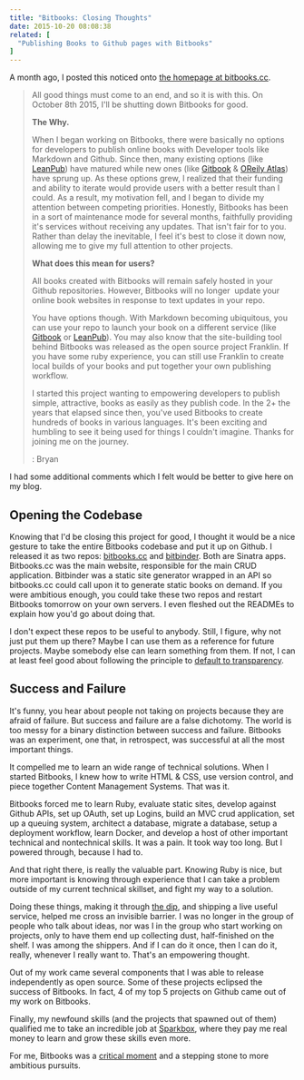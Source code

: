 ```yaml
---
title: "Bitbooks: Closing Thoughts"
date: 2015-10-20 08:08:38
related: [
  "Publishing Books to Github pages with Bitbooks"
]
---
```


A month ago, I posted this noticed onto [the homepage at bitbooks.cc][1].

 [1]: https://web.archive.org/web/20150915034729/http://bitbooks.cc/

> All good things must come to an end, and so it is with this.
> On October 8th 2015, I'll be shutting down Bitbooks for good.
>
> **The Why.**
>
> When I began working on Bitbooks, there were basically no options for developers to publish online books with Developer tools like Markdown and Github. Since then, many existing options (like [LeanPub][2]) have matured while new ones (like [Gitbook][3] & [OReily Atlas][4]) have sprung up. As these options grew, I realized that their funding and ability to iterate would provide users with a better result than I could. As a result, my motivation fell, and I began to divide my attention between competing priorities. Honestly, Bitbooks has been in a sort of maintenance mode for several months, faithfully providing it's services without receiving any updates. That isn't fair for to you. Rather than delay the inevitable, I feel it's best to close it down now, allowing me to give my full attention to other projects.
>
> **What does this mean for users?**  
>
> All books created with Bitbooks will remain safely hosted in your Github repositories. However, Bitbooks will no longer  update your online book websites in response to text updates in your repo.
>
> You have options though. With Markdown becoming ubiquitous, you can use your repo to launch your book on a different service (like [Gitbook][3] or [LeanPub][2]). You may also know that the site-building tool behind Bitbooks was released as the open source project Franklin. If you have some ruby experience, you can still use Franklin to create local builds of your books and put together your own publishing workflow.
>
> I started this project wanting to empowering developers to publish simple, attractive, books as easily as they publish code. In the 2+ the years that elapsed since then, you've used Bitbooks to create hundreds of books in various languages. It's been exciting and humbling to see it being used for things I couldn't imagine. Thanks for joining me on the journey.
>
> : Bryan

 [2]: https://leanpub.com/
 [3]: https://www.gitbook.com/
 [4]: https://atlas.oreilly.com/

I had some additional comments which I felt would be better to give here on my blog.

## Opening the Codebase

Knowing that I'd be closing this project for good, I thought it would be a nice gesture to take the entire Bitbooks codebase and put it up on Github. I released it as two repos: [bitbooks.cc][5] and [bitbinder][6]. Both are Sinatra apps. Bitbooks.cc was the main website, responsible for the main CRUD application. Bitbinder was a static site generator wrapped in an API so bitbooks.cc could call upon it to generate static books on demand. If you were ambitious enough, you could take these two repos and restart Bitbooks tomorrow on your own servers. I even fleshed out the READMEs to explain how you'd go about doing that.

 [5]: https://github.com/bitbooks/bitbooks.cc
 [6]: https://github.com/bitbooks/bitbinder

I don't expect these repos to be useful to anybody. Still, I figure, why not just put them up there? Maybe I can use them as a reference for future projects. Maybe somebody else can learn something from them. If not, I can at least feel good about following the principle to [default to transparency][7].

 [7]: http://joel.is/why-we-have-a-core-value-of-transparency-at-our-startup/

## Success and Failure

It's funny, you hear about people not taking on projects because they are afraid of failure. But success and failure are a false dichotomy. The world is too messy for a binary distinction between success and failure. Bitbooks was an experiment, one that, in retrospect, was successful at all the most important things.

It compelled me to learn an wide range of technical solutions. When I started Bitbooks, I knew how to write HTML & CSS, use version control, and piece together Content Management Systems. That was it.

Bitbooks forced me to learn Ruby, evaluate static sites, develop against Github APIs, set up OAuth, set up Logins, build an MVC crud application, set up a queuing system, architect a database, migrate a database, setup a deployment workflow, learn Docker, and develop a host of other important technical and nontechnical skills. It was a pain. It took way too long. But I powered through, because I had to.

And that right there, is really the valuable part. Knowing Ruby is nice, but more important is knowing through experience that I can take a problem outside of my current technical skillset, and fight my way to a solution.

Doing these things, making it through [the dip][8], and shipping a live useful service, helped me cross an invisible barrier. I was no longer in the group of people who talk about ideas, nor was I in the group who start working on projects, only to have them end up collecting dust, half-finished on the shelf. I was among the shippers. And if I can do it once, then I can do it, really, whenever I really want to. That's an empowering thought.

 [8]: https://en.wikipedia.org/wiki/The_Dip

Out of my work came several components that I was able to release independently as open source. Some of these projects eclipsed the success of Bitbooks. In fact, 4 of my top 5 projects on Github came out of my work on Bitbooks.

Finally, my newfound skills (and the projects that spawned out of them) qualified me to take an incredible job at [Sparkbox][9], where they pay me real money to learn and grow these skills even more.

 [9]: http://seesparkbox.com/

For me, Bitbooks was a [critical moment][10] and a stepping stone to more ambitious pursuits.

 [10]: http://www.bryanbraun.com/2011/02/27/fear-and-the-critical-moment
